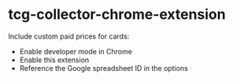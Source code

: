 # tcg-collector-chrome-extension

Include custom paid prices for cards:
- Enable developer mode in Chrome
- Enable this extension
- Reference the Google spreadsheet ID in the options
